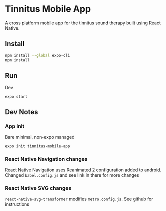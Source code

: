 # Tinnitus Mobile App

A cross platform mobile app for the tinnitus sound therapy built using React Native.

## Install

```bash
npm install --global expo-cli
npm install
```

## Run

Dev

```bash
expo start
```

## Dev Notes

### App init

Bare minimal, non-expo managed

```bash
expo init tinnitus-mobile-app
```

### React Native Navigation changes

React Native Navigation uses Reanimated 2 configuration added to android. Changed `babel.config.js` and see link in there for more changes

### React Native SVG changes

`react-native-svg-transformer` modifies `metro.config.js`. See github for instructions
